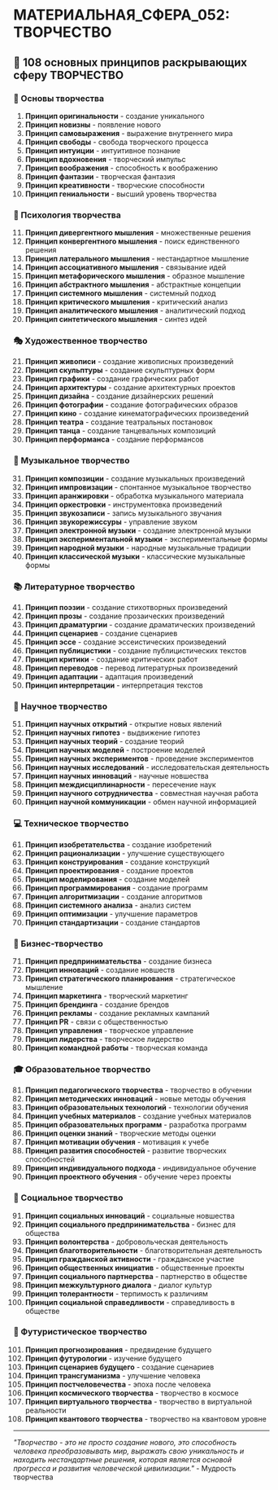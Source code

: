 # МАТЕРИАЛЬНАЯ_СФЕРА_052: ТВОРЧЕСТВО

## 🌟 108 основных принципов раскрывающих сферу ТВОРЧЕСТВО

### 🎨 Основы творчества

1. **Принцип оригинальности** - создание уникального
2. **Принцип новизны** - появление нового
3. **Принцип самовыражения** - выражение внутреннего мира
4. **Принцип свободы** - свобода творческого процесса
5. **Принцип интуиции** - интуитивное познание
6. **Принцип вдохновения** - творческий импульс
7. **Принцип воображения** - способность к воображению
8. **Принцип фантазии** - творческая фантазия
9. **Принцип креативности** - творческие способности
10. **Принцип гениальности** - высший уровень творчества

### 🧠 Психология творчества

11. **Принцип дивергентного мышления** - множественные решения
12. **Принцип конвергентного мышления** - поиск единственного решения
13. **Принцип латерального мышления** - нестандартное мышление
14. **Принцип ассоциативного мышления** - связывание идей
15. **Принцип метафорического мышления** - образное мышление
16. **Принцип абстрактного мышления** - абстрактные концепции
17. **Принцип системного мышления** - системный подход
18. **Принцип критического мышления** - критический анализ
19. **Принцип аналитического мышления** - аналитический подход
20. **Принцип синтетического мышления** - синтез идей

### 🎭 Художественное творчество

21. **Принцип живописи** - создание живописных произведений
22. **Принцип скульптуры** - создание скульптурных форм
23. **Принцип графики** - создание графических работ
24. **Принцип архитектуры** - создание архитектурных проектов
25. **Принцип дизайна** - создание дизайнерских решений
26. **Принцип фотографии** - создание фотографических образов
27. **Принцип кино** - создание кинематографических произведений
28. **Принцип театра** - создание театральных постановок
29. **Принцип танца** - создание танцевальных композиций
30. **Принцип перформанса** - создание перформансов

### 🎵 Музыкальное творчество

31. **Принцип композиции** - создание музыкальных произведений
32. **Принцип импровизации** - спонтанное музыкальное творчество
33. **Принцип аранжировки** - обработка музыкального материала
34. **Принцип оркестровки** - инструментовка произведений
35. **Принцип звукозаписи** - запись музыкального звучания
36. **Принцип звукорежиссуры** - управление звуком
37. **Принцип электронной музыки** - создание электронной музыки
38. **Принцип экспериментальной музыки** - экспериментальные формы
39. **Принцип народной музыки** - народные музыкальные традиции
40. **Принцип классической музыки** - классические музыкальные формы

### 📚 Литературное творчество

41. **Принцип поэзии** - создание стихотворных произведений
42. **Принцип прозы** - создание прозаических произведений
43. **Принцип драматургии** - создание драматических произведений
44. **Принцип сценариев** - создание сценариев
45. **Принцип эссе** - создание эссеистических произведений
46. **Принцип публицистики** - создание публицистических текстов
47. **Принцип критики** - создание критических работ
48. **Принцип переводов** - перевод литературных произведений
49. **Принцип адаптации** - адаптация произведений
50. **Принцип интерпретации** - интерпретация текстов

### 🔬 Научное творчество

51. **Принцип научных открытий** - открытие новых явлений
52. **Принцип научных гипотез** - выдвижение гипотез
53. **Принцип научных теорий** - создание теорий
54. **Принцип научных моделей** - построение моделей
55. **Принцип научных экспериментов** - проведение экспериментов
56. **Принцип научных исследований** - исследовательская деятельность
57. **Принцип научных инноваций** - научные новшества
58. **Принцип междисциплинарности** - пересечение наук
59. **Принцип научного сотрудничества** - совместная научная работа
60. **Принцип научной коммуникации** - обмен научной информацией

### 💻 Техническое творчество

61. **Принцип изобретательства** - создание изобретений
62. **Принцип рационализации** - улучшение существующего
63. **Принцип конструирования** - создание конструкций
64. **Принцип проектирования** - создание проектов
65. **Принцип моделирования** - создание моделей
66. **Принцип программирования** - создание программ
67. **Принцип алгоритмизации** - создание алгоритмов
68. **Принцип системного анализа** - анализ систем
69. **Принцип оптимизации** - улучшение параметров
70. **Принцип стандартизации** - создание стандартов

### 🏢 Бизнес-творчество

71. **Принцип предпринимательства** - создание бизнеса
72. **Принцип инноваций** - создание новшеств
73. **Принцип стратегического планирования** - стратегическое мышление
74. **Принцип маркетинга** - творческий маркетинг
75. **Принцип брендинга** - создание брендов
76. **Принцип рекламы** - создание рекламных кампаний
77. **Принцип PR** - связи с общественностью
78. **Принцип управления** - творческое управление
79. **Принцип лидерства** - творческое лидерство
80. **Принцип командной работы** - творческая команда

### 🎓 Образовательное творчество

81. **Принцип педагогического творчества** - творчество в обучении
82. **Принцип методических инноваций** - новые методы обучения
83. **Принцип образовательных технологий** - технологии обучения
84. **Принцип учебных материалов** - создание учебных материалов
85. **Принцип образовательных программ** - разработка программ
86. **Принцип оценки знаний** - творческие методы оценки
87. **Принцип мотивации обучения** - мотивация к учебе
88. **Принцип развития способностей** - развитие творческих способностей
89. **Принцип индивидуального подхода** - индивидуальное обучение
90. **Принцип проектного обучения** - обучение через проекты

### 🌱 Социальное творчество

91. **Принцип социальных инноваций** - социальные новшества
92. **Принцип социального предпринимательства** - бизнес для общества
93. **Принцип волонтерства** - добровольческая деятельность
94. **Принцип благотворительности** - благотворительная деятельность
95. **Принцип гражданской активности** - гражданское участие
96. **Принцип общественных инициатив** - общественные проекты
97. **Принцип социального партнерства** - партнерство в обществе
98. **Принцип межкультурного диалога** - диалог культур
99. **Принцип толерантности** - терпимость к различиям
100. **Принцип социальной справедливости** - справедливость в обществе

### 🔮 Футуристическое творчество

101. **Принцип прогнозирования** - предвидение будущего
102. **Принцип футурологии** - изучение будущего
103. **Принцип сценариев будущего** - создание сценариев
104. **Принцип трансгуманизма** - улучшение человека
105. **Принцип постчеловечества** - эпоха после человека
106. **Принцип космического творчества** - творчество в космосе
107. **Принцип виртуального творчества** - творчество в виртуальной реальности
108. **Принцип квантового творчества** - творчество на квантовом уровне

---

*"Творчество - это не просто создание нового, это способность человека преобразовывать мир, выражать свою уникальность и находить нестандартные решения, которая является основой прогресса и развития человеческой цивилизации."* - Мудрость творчества
